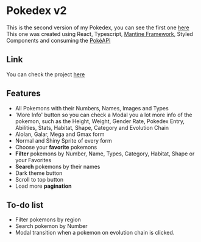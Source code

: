 # Pokedex v2
This is the second version of my Pokedex, you can see the first one [here](https://github.com/renatomcc/pokedex)
This one was created using React, Typescript, [Mantine Framework](https://mantine.dev), Styled Components and consuming the [PokéAPI](https://pokeapi.co)

## Link
You can check the project [here](https://pokedexv2-renatomcc.netlify.app)

## Features
* All Pokemons with their Numbers, Names, Images and Types
* 'More Info' button so you can check a Modal you a lot more info of the pokemon, such as the Height, Weight, Gender Rate, Pokedex Entry, Abilities, Stats, Habitat, Shape, Category and Evolution Chain
* Alolan, Galar, Mega and Gmax form
* Normal and Shiny Sprite of every form
* Choose your **favorite** pokemons
* **Filter** pokemons by Number, Name, Types, Category, Habitat, Shape or your Favorites
* **Search** pokemons by their names
* Dark theme button
* Scroll to top button
* Load more **pagination**


## To-do list
* Filter pokemons by region
* Search pokemon by Number
* Modal transition when a pokemon on evolution chain is clicked.
